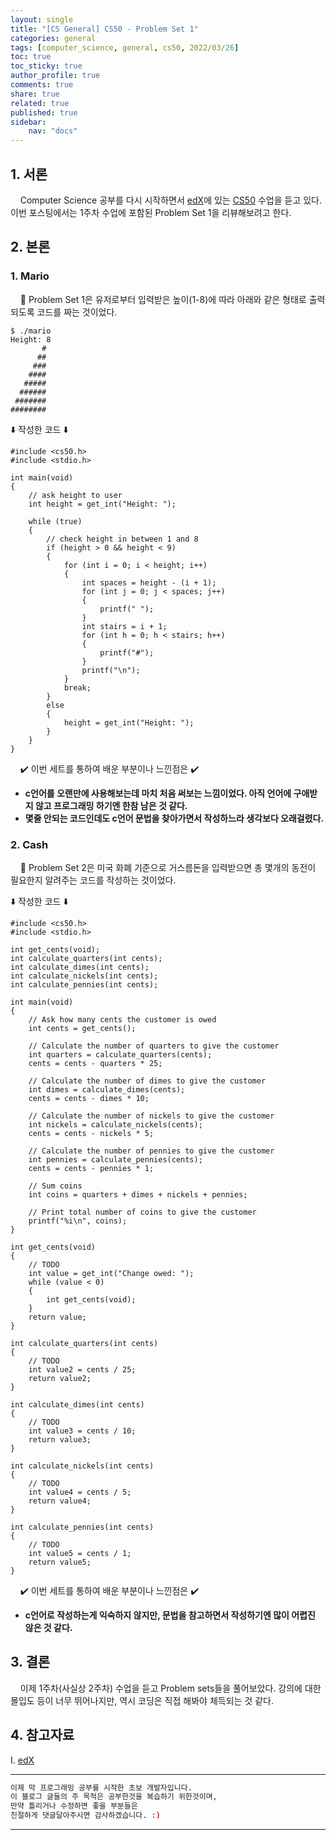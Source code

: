 ```yaml
---
layout: single
title: "[CS General] CS50 - Problem Set 1"
categories: general
tags: [computer_science, general, cs50, 2022/03/26]
toc: true
toc_sticky: true
author_profile: true
comments: true
share: true
related: true
published: true
sidebar: 
    nav: "docs"
---
```


## 1. 서론  

&nbsp;&nbsp;&nbsp;&nbsp;Computer Science 공부를 다시 시작하면서 [edX](https://courses.edx.org/)에 있는 [CS50](https://learning.edx.org/course/course-v1:HarvardX+CS50+X/home) 수업을 듣고 있다. 이번 포스팅에서는 1주차 수업에 포함된 Problem Set 1을 리뷰해보려고 한다.  

## 2. 본론  

### 1. Mario  

&nbsp;&nbsp;&nbsp;&nbsp;🤔 Problem Set 1은 유저로부터 입력받은 높이(1-8)에 따라 아래와 같은 형태로 출력되도록 코드를 짜는 것이었다.  

```
$ ./mario
Height: 8
       #
      ##
     ###
    ####
   #####
  ######
 #######
########
```

⬇️ 작성한 코드 ⬇️  

```
#include <cs50.h>
#include <stdio.h>

int main(void)
{
    // ask height to user
    int height = get_int("Height: ");

    while (true)
    {
        // check height in between 1 and 8
        if (height > 0 && height < 9)
        {
            for (int i = 0; i < height; i++)
            {
                int spaces = height - (i + 1);
                for (int j = 0; j < spaces; j++)
                {
                    printf(" ");
                }
                int stairs = i + 1;
                for (int h = 0; h < stairs; h++)
                {
                    printf("#");
                }
                printf("\n");
            }
            break;
        }
        else
        {
            height = get_int("Height: ");
        }
    }
}
```  

&nbsp;&nbsp;&nbsp;&nbsp;✔️ 이번 세트를 통하여 배운 부분이나 느낀점은 ✔️
- <b>c언어를 오랜만에 사용해보는데 마치 처음 써보는 느낌이었다. 아직 언어에 구애받지 않고 프로그래밍 하기엔 한참 남은 것 같다.</b>
- <b>몇줄 안되는 코드인데도 c언어 문법을 찾아가면서 작성하느라 생각보다 오래걸렸다.</b>  

### 2. Cash    

&nbsp;&nbsp;&nbsp;&nbsp;🤔 Problem Set 2은 미국 화폐 기준으로 거스름돈을 입력받으면 총 몇개의 동전이 필요한지 알려주는 코드를 작성하는 것이었다.  

⬇️ 작성한 코드 ⬇️  

```
#include <cs50.h>
#include <stdio.h>

int get_cents(void);
int calculate_quarters(int cents);
int calculate_dimes(int cents);
int calculate_nickels(int cents);
int calculate_pennies(int cents);

int main(void)
{
    // Ask how many cents the customer is owed
    int cents = get_cents();

    // Calculate the number of quarters to give the customer
    int quarters = calculate_quarters(cents);
    cents = cents - quarters * 25;

    // Calculate the number of dimes to give the customer
    int dimes = calculate_dimes(cents);
    cents = cents - dimes * 10;

    // Calculate the number of nickels to give the customer
    int nickels = calculate_nickels(cents);
    cents = cents - nickels * 5;

    // Calculate the number of pennies to give the customer
    int pennies = calculate_pennies(cents);
    cents = cents - pennies * 1;

    // Sum coins
    int coins = quarters + dimes + nickels + pennies;

    // Print total number of coins to give the customer
    printf("%i\n", coins);
}

int get_cents(void)
{
    // TODO
    int value = get_int("Change owed: ");
    while (value < 0)
    {
        int get_cents(void);
    }
    return value;
}

int calculate_quarters(int cents)
{
    // TODO
    int value2 = cents / 25;
    return value2;
}

int calculate_dimes(int cents)
{
    // TODO
    int value3 = cents / 10;
    return value3;
}

int calculate_nickels(int cents)
{
    // TODO
    int value4 = cents / 5;
    return value4;
}

int calculate_pennies(int cents)
{
    // TODO
    int value5 = cents / 1;
    return value5;
}
```  

&nbsp;&nbsp;&nbsp;&nbsp;✔️ 이번 세트를 통하여 배운 부분이나 느낀점은 ✔️
- <b>c언어로 작성하는게 익숙하지 않지만, 문법을 참고하면서 작성하기엔 많이 어렵진 않은 것 같다.</b>  

## 3. 결론  

&nbsp;&nbsp;&nbsp;&nbsp;이제 1주차(사실상 2주차) 수업을 듣고 Problem sets들을 풀어보았다. 강의에 대한 몰입도 등이 너무 뛰어나지만, 역시 코딩은 직접 해봐야 체득되는 것 같다.  

## 4. 참고자료  

Ⅰ. [edX](https://learning.edx.org/course/course-v1:HarvardX+CS50+X/home)

---

```bash
이제 막 프로그래밍 공부를 시작한 초보 개발자입니다.
이 블로그 글들의 주 목적은 공부한것을 복습하기 위한것이며, 
만약 틀리거나 수정하면 좋을 부분들은
친절하게 댓글달아주시면 감사하겠습니다. :)
```

---